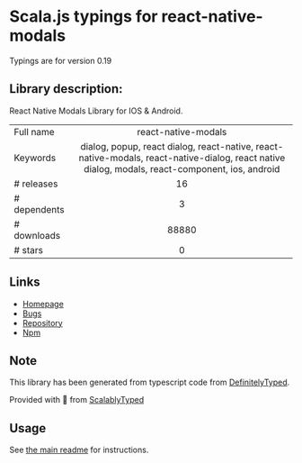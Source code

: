 
# Scala.js typings for react-native-modals

Typings are for version 0.19

## Library description:
React Native Modals Library for IOS & Android.

|                    |                 |
| ------------------ | :-------------: |
| Full name          | react-native-modals |
| Keywords           | dialog, popup, react dialog, react-native, react-native-modals, react-native-dialog, react native dialog, modals, react-component, ios, android |
| # releases         | 16 |
| # dependents       | 3 |
| # downloads        | 88880 |
| # stars            | 0 |

## Links
- [Homepage](https://github.com/jacklam718/react-native-modals/blob/master/README.md)
- [Bugs](https://github.com/jacklam718/react-native-modals/issues)
- [Repository](https://github.com/jacklam718/react-native-modals)
- [Npm](https://www.npmjs.com/package/react-native-modals)
    


## Note
This library has been generated from typescript code from [DefinitelyTyped](https://definitelytyped.org).

Provided with :purple_heart: from [ScalablyTyped](https://github.com/oyvindberg/ScalablyTyped)

## Usage
See [the main readme](../../readme.md) for instructions.


